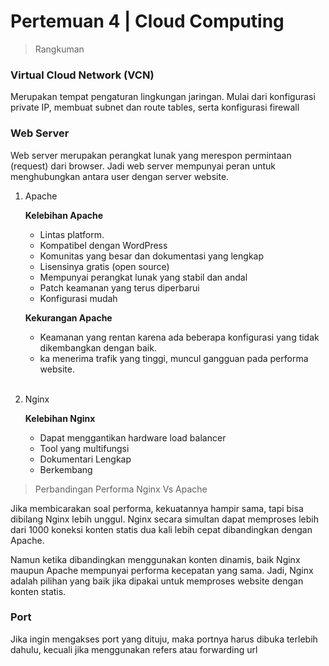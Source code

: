 # Pertemuan 4 | Cloud Computing

> Rangkuman

### Virtual Cloud Network (VCN)

<p>Merupakan tempat pengaturan lingkungan jaringan. Mulai dari konfigurasi private IP, membuat subnet dan route tables, 
serta konfigurasi firewall</p>

### Web Server

 <p>Web server merupakan perangkat lunak yang merespon permintaan (request) dari browser. Jadi web server mempunyai peran untuk menghubungkan antara user dengan server website.</p>

 1. Apache
 
    <b>Kelebihan Apache</b>
    <ul>
      <li>Lintas platform.</li>
      <li>Kompatibel dengan WordPress</li>
      <li>Komunitas yang besar dan dokumentasi yang lengkap</li>
      <li>Lisensinya gratis (open source)</li>
      <li>Mempunyai perangkat lunak yang stabil dan andal</li>
      <li>Patch keamanan yang terus diperbarui</li>
      <li>Konfigurasi mudah</li>
    </ul>
    
    <b>Kekurangan Apache</b>
    <ul>
      <li>Keamanan yang rentan karena ada beberapa konfigurasi yang tidak dikembangkan dengan baik.</li>
      <li>ka menerima trafik yang tinggi, muncul gangguan pada performa website.</li>
    </ul>
    <br>
    
 2. Nginx
 
    <b>Kelebihan Nginx</b>
     <ul>
      <li>Dapat menggantikan hardware load balancer</li>
      <li>Tool yang multifungsi</li>
      <li>Dokumentari Lengkap</li>
      <li>Berkembang</li>
     </ul>
    
> Perbandingan Performa Nginx Vs Apache

  <p>Jika membicarakan soal performa, kekuatannya hampir sama, tapi bisa dibilang Nginx lebih unggul. Nginx secara simultan dapat memproses lebih dari 1000 koneksi konten statis dua kali lebih cepat dibandingkan dengan Apache.</p>

  <p>Namun ketika dibandingkan menggunakan konten dinamis, baik Nginx maupun Apache mempunyai performa kecepatan yang sama. Jadi, Nginx adalah pilihan yang baik jika dipakai untuk memproses website dengan konten statis.</p>
  
  ### Port
   <p>Jika ingin mengakses port yang dituju, maka portnya harus dibuka terlebih dahulu, kecuali jika menggunakan refers atau forwarding url</p>

 
    
